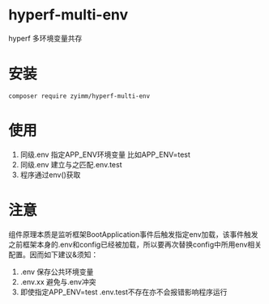 # hyperf-multi-env
hyperf 多环境变量共存
# 安装
```
composer require zyimm/hyperf-multi-env

```

# 使用

1. 同级.env 指定APP_ENV环境变量 比如APP_ENV=test 
2. 同级.env 建立与之匹配.env.test
3. 程序通过env()获取

# 注意
组件原理本质是监听框架BootApplication事件后触发指定env加载，该事件触发之前框架本身的.env和config已经被加载，所以要再次替换config中所用env相关配置。因而如下建议&须知：

1. .env 保存公共环境变量
2. .env.xx 避免与.env冲突
3. 即使指定APP_ENV=test .env.test不存在亦不会报错影响程序运行
